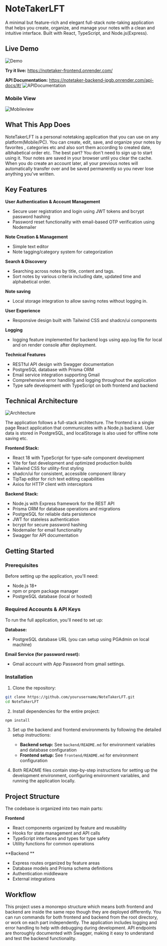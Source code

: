 # NoteTakerLFT

A minimal but feature-rich and elegant full-stack note-taking application that helps you create, organize, and manage your notes with a clean and intuitive interface. Built with React, TypeScript, and Node.js(Express).

## Live Demo

![Demo](/frontend/public/demo.gif)

**Try it live:** https://notetaker-frontend.onrender.com/

**API Documentation:** https://notetaker-backend-jpgb.onrender.com/api-docs/#/
![APIDocumentation](/frontend/public/swagger.png)

### Mobile View
![Mobileview](/frontend/public/mobileview.png)


## What This App Does

NoteTakerLFT is a personal notetaking application that you can use on any platform(Mobile/PC). You can create, edit, save, and organize your notes by favorites , categories etc and also sort them according to created date, albhabetical order etc.
The best part? You don't need to sign up to start using it. Your notes are saved in your browser until you clear the cache. When you do create an account later, all your previous notes will automatically transfer over and be saved permanently so you never lose anything you've written.

## Key Features

**User Authentication & Account Management**
- Secure user registration and login using JWT tokens and bcrypt password hashing
- Password reset functionality with email-based OTP verification using Nodemailer

**Note Creation & Management**
- Simple text editor 
- Note tagging/category system for categorization

**Search & Discovery**
- Searching across notes by title, content and tags.
- Sort notes by various criteria including date, updated time and alphabetical order.

**Note saving**
- Local storage integration to allow saving notes without logging in.

**User Experience**
- Responsive design built with Tailwind CSS and shadcn/ui components

**Logging**
- logging feature implemented for backend logs using app.log file for local and on render console after deployment. 

**Technical Features**
- RESTful API design with Swagger documentation
- PostgreSQL database with Prisma ORM 
- Email service integration supporting Gmail
- Comprehensive error handling and logging throughout the application
- Type safe development with TypeScript on both frontend and backend

## Technical Architecture

![Architecture](/frontend/public/architecture.png)

The application follows a full-stack architecture. The frontend is a single page React application that communicates with a Node.js backend. User data is stored in PostgreSQL, and localStorage is also used for offline note saving etc.

**Frontend Stack:**
- React 18 with TypeScript for type-safe component development
- Vite for fast development and optimized production builds
- Tailwind CSS for utility-first styling
- shadcn/ui for consistent, accessible component library
- TipTap editor for rich text editing capabilities
- Axios for HTTP client with interceptors

**Backend Stack:**
- Node.js with Express framework for the REST API
- Prisma ORM for database operations and migrations
- PostgreSQL for reliable data persistence
- JWT for stateless authentication
- bcrypt for secure password hashing
- Nodemailer for email functionality
- Swagger for API documentation

## Getting Started

### Prerequisites

Before setting up the application, you'll need:

- Node.js 18+
- npm or pnpm package manager
- PostgreSQL database (local or hosted)

### Required Accounts & API Keys

To run the full application, you'll need to set up:

**Database:**
- PostgreSQL database URL (you can setup using PGAdmin on local machine)

**Email Service (for password reset):**
- Gmail account with App Password from gmail settings.

### Installation

1. Clone the repository:
```bash
git clone https://github.com/yourusername/NoteTakerLFT.git
cd NoteTakerLFT
```

2. Install dependencies for the entire project:
```bash
npm install
```

3. Set up the backend and frontend environments by following the detailed setup instructions:
   - **Backend setup:** See `backend/README.md` for environment variables and database configuration
   - **Frontend setup:** See `frontend/README.md` for environment configuration

4. Both README files contain step-by-step instructions for setting up the development environment, configuring environment variables, and running the application locally.

## Project Structure

The codebase is organized into two main parts:

**Frontend**
- React components organized by feature and reusability
- Hooks for state management and API calls
- TypeScript interfaces and types for type safety
- Utility functions for common operations

**Backend **
- Express routes organized by feature areas
- Database models and Prisma schema definitions
- Authentication middleware
- External integrations

## Workflow

This project uses a monorepo structure which means both frontend and backend are inside the same repo though they are deployed differently. You can run commands for both frontend and backend from the root directory, or work on each part independently.
The application includes logging and error handling to help with debugging during development. API endpoints are thoroughly documented with Swagger, making it easy to understand and test the backend functionality.


